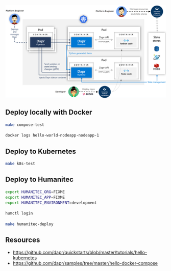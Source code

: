 ![](hello-world-k8s.png)

## Deploy locally with Docker

```bash
make compose-test

docker logs hello-world-nodeapp-nodeapp-1
```

## Deploy to Kubernetes

```bash
make k8s-test
```

## Deploy to Humanitec

```bash
export HUMANITEC_ORG=FIXME
export HUMANITEC_APP=FIXME
export HUMANITEC_ENVIRONMENT=development

humctl login

make humanitec-deploy
```

## Resources

- https://github.com/dapr/quickstarts/blob/master/tutorials/hello-kubernetes
- https://github.com/dapr/samples/tree/master/hello-docker-compose